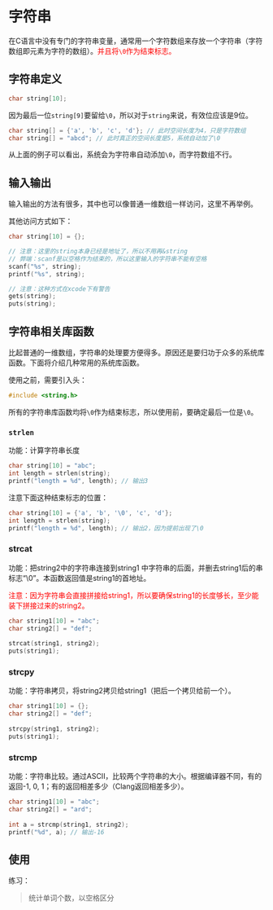 # 字符串

在C语言中没有专门的字符串变量，通常用一个字符数组来存放一个字符串（字符数组即元素为字符的数组）。<font color=red>并且将`\0`作为结束标志。</font>

## 字符串定义

```c
char string[10];
```
因为最后一位`string[9]`要留给`\0`，所以对于`string`来说，有效位应该是9位。

```c
char string[] = {'a', 'b', 'c', 'd'}; // 此时空间长度为4，只是字符数组
char string[] = "abcd"; // 此时真正的空间长度是5，系统自动加了\0
```

从上面的例子可以看出，系统会为字符串自动添加`\0`，而字符数组不行。

## 输入输出

输入输出的方法有很多，其中也可以像普通一维数组一样访问，这里不再举例。

其他访问方式如下：

```c
char string[10] = {};

// 注意：这里的string本身已经是地址了，所以不用再&string
// 弊端：scanf是以空格作为结束的，所以这里输入的字符串不能有空格
scanf("%s", string);
printf("%s", string);

// 注意：这种方式在xcode下有警告
gets(string);
puts(string);
```

## 字符串相关库函数

比起普通的一维数组，字符串的处理要方便得多。原因还是要归功于众多的系统库函数。下面将介绍几种常用的系统库函数。

使用之前，需要引入头：

```c
#include <string.h>
```
所有的字符串库函数均将`\0`作为结束标志，所以使用前，要确定最后一位是`\0`。

### `strlen`

功能：计算字符串长度

```c
char string[10] = "abc";
int length = strlen(string);
printf("length = %d", length); // 输出3
```

注意下面这种结束标志的位置：

```c
char string[10] = {'a', 'b', '\0', 'c', 'd'};
int length = strlen(string);
printf("length = %d", length); // 输出2，因为提前出现了\0
```

### strcat

功能：把string2中的字符串连接到string1 中字符串的后面，并删去string1后的串标志“\0”。本函数返回值是string1的首地址。

<font color = red>注意：因为字符串会直接拼接给string1，所以要确保string1的长度够长，至少能装下拼接过来的string2。</font>

```c
char string1[10] = "abc";
char string2[] = "def";
    
strcat(string1, string2);
puts(string1);
```

### strcpy

功能：字符串拷贝，将string2拷贝给string1（把后一个拷贝给前一个）。

```c
char string1[10] = {};
char string2[] = "def";
    
strcpy(string1, string2);
puts(string1);
```

### strcmp

功能：字符串比较。通过ASCII，比较两个字符串的大小。根据编译器不同，有的返回-1, 0, 1；有的返回相差多少（Clang返回相差多少）。

```c
char string1[10] = "abc";
char string2[] = "ard";
    
int a = strcmp(string1, string2);
printf("%d", a); // 输出-16
```

## 使用

练习：

> 统计单词个数，以空格区分